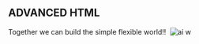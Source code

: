 ## ADVANCED HTML
Together we can build the simple flexible world!!
<img style alt id="dimg_i5" src="data:image/jpeg;base64,/9j…4P/O9NrlKgBUqVKgBUqVKgD//Z" data-deferred="1" data-atf="true" data-iml="1885.800000011921">
![ai w](https://github.com/user-attachments/assets/1a2ac1c5-cd83-42a5-9753-b742fd238e80)

